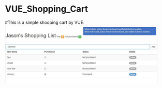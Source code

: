 # VUE_Shopping_Cart
#This is a simple shooping cart by VUE.
![image](https://github.com/fishinsea2014/VUE_Shopping_Cart/blob/master/ScreenShot.jpg)
